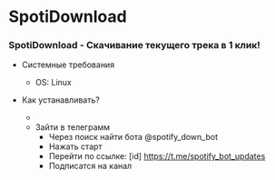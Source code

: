 # SpotiDownload
### SpotiDownload - Скачивание текущего трека в 1 клик! ###



+ Системные требования
  - OS: Linux

+ Как устанавливать?
  - <pip install pyrogram tg-crypto>
  - Зайти в телеграмм
    - Через поиск найти бота @spotify_down_bot
    - Нажать старт
    - Перейти по ссылке: [id] https://t.me/spotify_bot_updates
    - Подписатся на канал